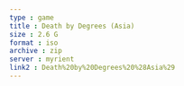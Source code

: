 ```yaml
---
type : game
title : Death by Degrees (Asia)
size : 2.6 G
format : iso
archive : zip
server : myrient
link2 : Death%20by%20Degrees%20%28Asia%29
---
```

